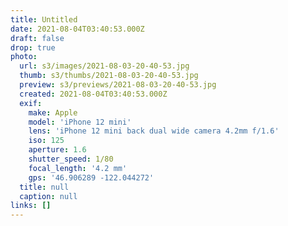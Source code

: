 ```yaml
---
title: Untitled
date: 2021-08-04T03:40:53.000Z
draft: false
drop: true
photo:
  url: s3/images/2021-08-03-20-40-53.jpg
  thumb: s3/thumbs/2021-08-03-20-40-53.jpg
  preview: s3/previews/2021-08-03-20-40-53.jpg
  created: 2021-08-04T03:40:53.000Z
  exif:
    make: Apple
    model: 'iPhone 12 mini'
    lens: 'iPhone 12 mini back dual wide camera 4.2mm f/1.6'
    iso: 125
    aperture: 1.6
    shutter_speed: 1/80
    focal_length: '4.2 mm'
    gps: '46.906289 -122.044272'
  title: null
  caption: null
links: []
---
```

